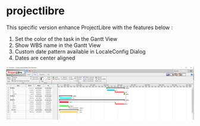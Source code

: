 # projectlibre

This specific version enhance ProjectLibre with the features below : 

1. Set the color of the task in the Gantt View
2. Show WBS name in the Gantt View
3. Custom date pattern available in LocaleConfig Dialog
4. Dates are center aligned

![alt text](https://github.com/jraselin/projectlibre/blob/master/CaptureProjectLibreJRA.PNG?raw=true)
